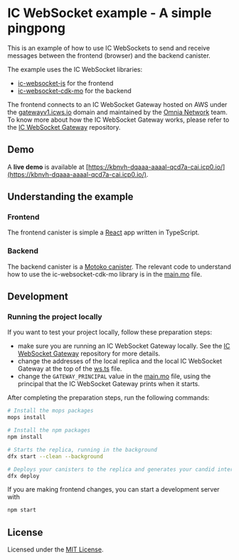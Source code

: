 # IC WebSocket example - A simple pingpong

This is an example of how to use IC WebSockets to send and receive messages between the frontend (browser) and the backend canister.

The example uses the IC WebSocket libraries:
- [ic-websocket-js](https://github.com/omnia-network/ic-websocket-sdk-js) for the frontend
- [ic-websocket-cdk-mo](https://github.com/omnia-network/ic-websocket-cdk-mo) for the backend

The frontend connects to an IC WebSocket Gateway hosted on AWS under the [gatewayv1.icws.io](wss://gatewayv1.icws.io) domain and maintained by the [Omnia Network](https://github.com/omnia-network) team. To know more about how the IC WebSocket Gateway works, please refer to the [IC WebSocket Gateway](https://github.com/omnia-network/ic-websocket-gateway) repository.

## Demo

A **live demo** is available at [https://kbnvh-dqaaa-aaaal-qcd7a-cai.icp0.io/](https://kbnvh-dqaaa-aaaal-qcd7a-cai.icp0.io/).

## Understanding the example

### Frontend

The frontend canister is simple a [React](https://react.dev/) app written in TypeScript.

### Backend

The backend canister is a [Motoko canister](https://internetcomputer.org/docs/current/developer-docs/backend/motoko/). The relevant code to understand how to use the ic-websocket-cdk-mo library is in the [main.mo](src/pingpong_backend/main.mo) file.

## Development

### Running the project locally

If you want to test your project locally, follow these preparation steps:
- make sure you are running an IC WebSocket Gateway locally. See the [IC WebSocket Gateway](https://github.com/omnia-network/ic-websocket-gateway) repository for more details.
- change the addresses of the local replica and the local IC WebSocket Gateway at the top of the [ws.ts](src/pingpong_frontend/src/utils/ws.ts) file.
- change the `GATEWAY_PRINCIPAL` value in the [main.mo](src/pingpong_backend/main.mo) file, using the principal that the IC WebSocket Gateway prints when it starts.

After completing the preparation steps, run the following commands:

```bash
# Install the mops packages
mops install

# Install the npm packages
npm install

# Starts the replica, running in the background
dfx start --clean --background

# Deploys your canisters to the replica and generates your candid interface
dfx deploy
```

If you are making frontend changes, you can start a development server with

```bash
npm start
```

## License

Licensed under the [MIT License](./LICENSE).
